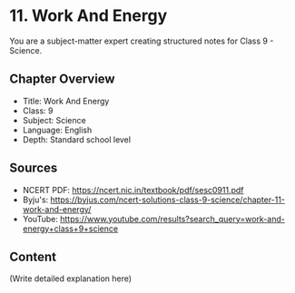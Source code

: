 # 11. Work And Energy

You are a subject-matter expert creating structured notes for Class 9 - Science.

## Chapter Overview
- Title: Work And Energy
- Class: 9
- Subject: Science
- Language: English
- Depth: Standard school level

## Sources
- NCERT PDF: https://ncert.nic.in/textbook/pdf/sesc0911.pdf
- Byju's: https://byjus.com/ncert-solutions-class-9-science/chapter-11-work-and-energy/
- YouTube: https://www.youtube.com/results?search_query=work-and-energy+class+9+science

## Content
(Write detailed explanation here)
